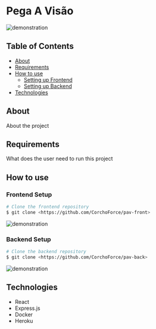 # Pega A Visão

![demonstration]()

## Table of Contents

<!--ts-->

- [About](#about)
- [Requirements](#requirements)
- [How to use](#how-to-use)
  - [Setting up Frontend](#frontend-setup)
  - [Setting up Backend](#backend-setup)
- [Technologies](#technologies)
<!--te-->

## About

About the project

## Requirements

What does the user need to run this project

## How to use

### Frontend Setup

```bash
# Clone the frontend repository
$ git clone <https://github.com/CorchoForce/pav-front>

```

![demonstration]()

### Backend Setup

```bash
# Clone the backend repository
$ git clone <https://github.com/CorchoForce/pav-back>
```

![demonstration]()

## Technologies

- React
- Express.js
- Docker
- Heroku
